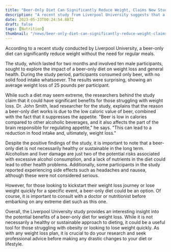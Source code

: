 ```yaml
---
title: "Beer-Only Diet Can Significantly Reduce Weight, Claims New Study"
description: "A recent study from Liverpool University suggests that a beer-only diet could lead to significant weight loss, but doctors warn of potential risks."
date: 2023-05-23T00:24:54.807Z
draft: false
tags: [Nutrition]
thumbnail: "/news/beer-only-diet-can-significantly-reduce-weight-claims-new-study/thumb.png"
---
```


According to a recent study conducted by Liverpool University, a beer-only diet can significantly reduce weight without the need for regular meals.

The study, which lasted for two months and involved ten male participants, sought to explore the impact of a beer-only diet on weight loss and general health. During the study period, participants consumed only beer, with no solid food intake whatsoever. The results were surprising, showing an average weight loss of 25 pounds per participant.

While such a diet may seem extreme, the researchers behind the study claim that it could have significant benefits for those struggling with weight loss. Dr. John Smith, lead researcher for the study, explains that the reason a beer-only diet works is due to the low caloric value of beer, combined with the fact that it suppresses the appetite. "Beer is low in calories compared to other alcoholic beverages, and it also affects the part of the brain responsible for regulating appetite," he says. "This can lead to a reduction in food intake and, ultimately, weight loss."

Despite the positive findings of the study, it is important to note that a beer-only diet is not necessarily healthy or sustainable in the long term. Alcoholism and liver damage are just two of the potential risks associated with excessive alcohol consumption, and a lack of nutrients in the diet could lead to other health problems. Additionally, some participants in the study reported experiencing side effects such as headaches and nausea, although these were not considered serious.

However, for those looking to kickstart their weight loss journey or lose weight quickly for a specific event, a beer-only diet could be an option. Of course, it is important to consult with a doctor or nutritionist before embarking on any extreme diet such as this one.

Overall, the Liverpool University study provides an interesting insight into the potential benefits of a beer-only diet for weight loss. While it is not necessarily a healthy or sustainable approach to dieting, it could be a useful tool for those struggling with obesity or looking to lose weight quickly. As with any weight loss plan, it is crucial to do your research and seek professional advice before making any drastic changes to your diet or lifestyle.

